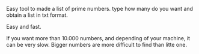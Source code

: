 Easy tool to made a list of prime numbers.
type how many do you want and obtain a list in txt format.

Easy and fast.


If you want more than 10.000 numbers, and depending of your machine, it can be very slow.
Bigger numbers are more difficult to find than litte one.
